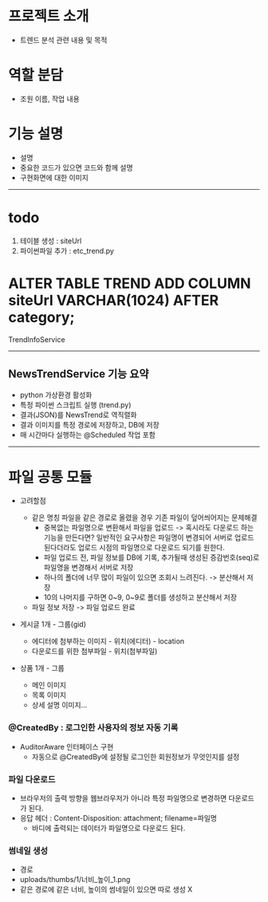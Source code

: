 # 프로젝트 소개
- 트렌드 분석 관련 내용 및 목적


# 역할 분담
- 조원 이름, 작업 내용

# 기능 설명
- 설명
- 중요한 코드가 있으면 코드와 함께 설명
- 구현화면에 대한 이미지


-------------------------------
# todo


1. 테이블 생성 : siteUrl
2. 파이썬파일 추가 : etc_trend.py
# ALTER TABLE TREND ADD COLUMN siteUrl VARCHAR(1024) AFTER category;


TrendInfoService

--------------------------------------


## NewsTrendService 기능 요약
  - python 가상환경 활성화
  - 특정 파이썬 스크립트 실행 (trend.py)
  - 결과(JSON)를 NewsTrend로 역직렬화
  - 결과 이미지를 특정 경로에 저장하고, DB에 저장
  - 매 시간마다 실행하는 @Scheduled 작업 포함

-------------------------------------------------------

# 파일 공통 모듈
- 고려할점
  - 같은 명칭 파일을 같은 경로로 올렸을 경우 기존 파일이 덮어씌어지는 문제해결
    - 중복없는 파일명으로 변환해서 파일을 업로드 -> 혹시라도 다운로드 하는 기능을 만든다면? 
      일반적인 요구사항은 파일명이 변경되어 서버로 업로드 된다더라도 업로드 시점의 파일명으로 다운로드 되기를 원한다.
    - 파일 업로드 전, 파일 정보를 DB에 기록, 추가될때 생성된 증감번호(seq)로 파일명을 변경해서 서버로 저장
    - 하나의 폴더에 너무 많이 파일이 있으면 조회시 느려진다. -> 분산해서 저장
    - 10의 나머지를 구하면 0~9, 0~9로 폴더를 생성하고 분산해서 저장
  - 파일 정보 저장 -> 파일 업로드 완료
  
- 게시글 1개 - 그룹(gid)
  - 에디터에 첨부하는 이미지 - 위치(에디터) - location
  - 다운로드를 위한 첨부파일 - 위치(첨부파일)
    
- 상품 1개 - 그룹
  - 메인 이미지
  - 목록 이미지
  - 상세 설명 이미지...

### @CreatedBy : 로그인한 사용자의 정보 자동 기록
- AuditorAware 인터페이스 구현
  - 자동으로 @CreatedBy에 설정될 로그인한 회원정보가 무엇인지를 설정

### 파일 다운로드
- 브라우저의 출력 방향을 웹브라우저가 아니라 특정 파일명으로 변경하면 다운로드가 된다.
- 응답 헤더 : Content-Disposition: attachment; filename=파일명
  - 바디에 출력되는 데이터가 파일명으로 다운로드 된다.

### 썸네일 생성
- 경로
- uploads/thumbs/1/너비_높이_1.png
- 같은 경로에 같은 너비, 높이의 썸네일이 있으면 따로 생성 X